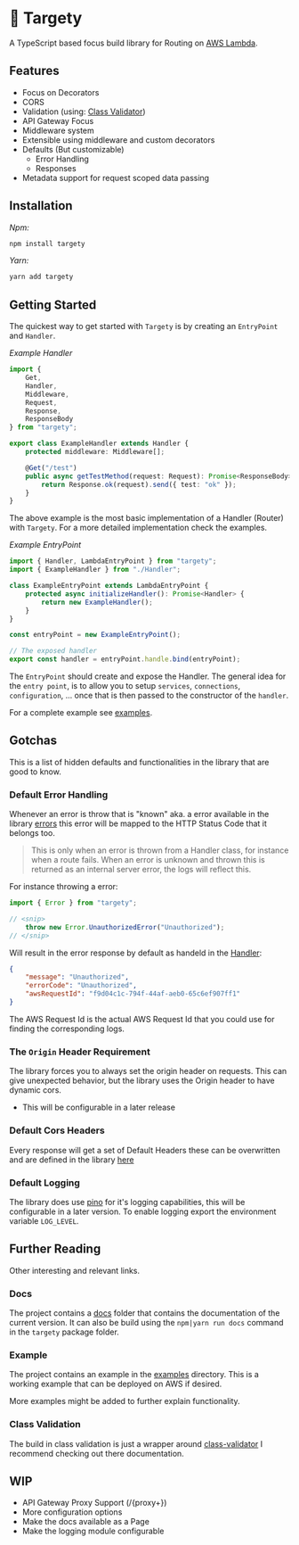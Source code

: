 # 🎯 Targety

A TypeScript based focus build library for Routing on [AWS Lambda](https://aws.amazon.com/lambda/details).

## Features

- Focus on Decorators
- CORS
- Validation (using: [Class Validator](https://github.com/typestack/class-validator))
- API Gateway Focus
- Middleware system
- Extensible using middleware and custom decorators
- Defaults (But customizable)
    - Error Handling
    - Responses
- Metadata support for request scoped data passing

## Installation

_Npm:_

```bash
npm install targety

```

_Yarn:_

```bash
yarn add targety
```

## Getting Started

The quickest way to get started with `Targety` is by creating an `EntryPoint` and `Handler`.

_Example Handler_

```ts
import {
    Get,
    Handler,
    Middleware,
    Request,
    Response,
    ResponseBody
} from "targety";

export class ExampleHandler extends Handler {
    protected middleware: Middleware[];

    @Get("/test")
    public async getTestMethod(request: Request): Promise<ResponseBody> {
        return Response.ok(request).send({ test: "ok" });
    }
}
```

The above example is the most basic implementation of a Handler (Router) with `Targety`.
For a more detailed implementation check the examples.

_Example EntryPoint_

```ts
import { Handler, LambdaEntryPoint } from "targety";
import { ExampleHandler } from "./Handler";

class ExampleEntryPoint extends LambdaEntryPoint {
    protected async initializeHandler(): Promise<Handler> {
        return new ExampleHandler();
    }
}

const entryPoint = new ExampleEntryPoint();

// The exposed handler
export const handler = entryPoint.handle.bind(entryPoint);
```

The `EntryPoint` should create and expose the Handler. The general idea for the `entry point`, 
is to allow you to setup `services`, `connections`, `configuration`, ... once that is then passed to
the constructor of the `handler`.

For a complete example see [examples](https://github.com/becloudway/targety/tree/main/packages/examples).

## Gotchas

This is a list of hidden defaults and functionalities in the library that are good to know.

### Default Error Handling

Whenever an error is throw that is "known" aka. a error available in the library [errors](https://github.com/becloudway/targety/tree/main/packages/targety/src/errors) this error will be mapped to the HTTP Status Code that it belongs too.

> This is only when an error is thrown from a Handler class, for instance when a route fails.
> When an error is unknown and thrown this is returned as an internal server error, the logs will reflect this.

For instance throwing a error:

```ts
import { Error } from "targety";

// <snip>
    throw new Error.UnauthorizedError("Unauthorized");
// </snip>
```

Will result in the error response by default as handeld in the [Handler](https://github.com/becloudway/targety/tree/main/packages/targety/src/Handler.ts):

```json
{
    "message": "Unauthorized",
    "errorCode": "Unauthorized",
    "awsRequestId": "f9d04c1c-794f-44af-aeb0-65c6ef907ff1"
}
```

The AWS Request Id is the actual AWS Request Id that you could use for finding the corresponding logs.

### The `Origin` Header Requirement

The library forces you to always set the origin header on requests.
This can give unexpected behavior, but the library uses the Origin header to have
dynamic cors.

- This will be configurable in a later release


### Default Cors Headers

Every response will get a set of Default Headers these can be overwritten and are defined in the library [here](https://github.com/becloudway/targety/tree/main/packages/targety/src/Response.ts)



### Default Logging

The library does use [pino](https://github.com/pinojs/pino) for it's logging capabilities, this will be configurable in a later version.
To enable logging export the environment variable `LOG_LEVEL`.

## Further Reading

Other interesting and relevant links.

### Docs

The project contains a [docs](https://github.com/becloudway/targety/tree/main/packages/targety/docs) folder that contains the documentation of the current version.
It can also be build using the `npm|yarn run docs` command in the `targety` package folder.

### Example

The project contains an example in the [examples](https://github.com/becloudway/targety/tree/main/packages/examples) directory.
This is a working example that can be deployed on AWS if desired.

More examples might be added to further explain functionality.

### Class Validation

The build in class validation is just a wrapper around [class-validator](https://github.com/typestack/class-validator) I recommend checking out there documentation.

## WIP

- API Gateway Proxy Support (/{proxy+})
- More configuration options
- Make the docs available as a Page
- Make the logging module configurable